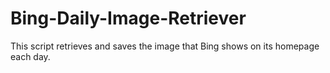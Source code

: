 Bing-Daily-Image-Retriever
==========================

This script retrieves and saves the image that Bing shows on its homepage each day.
